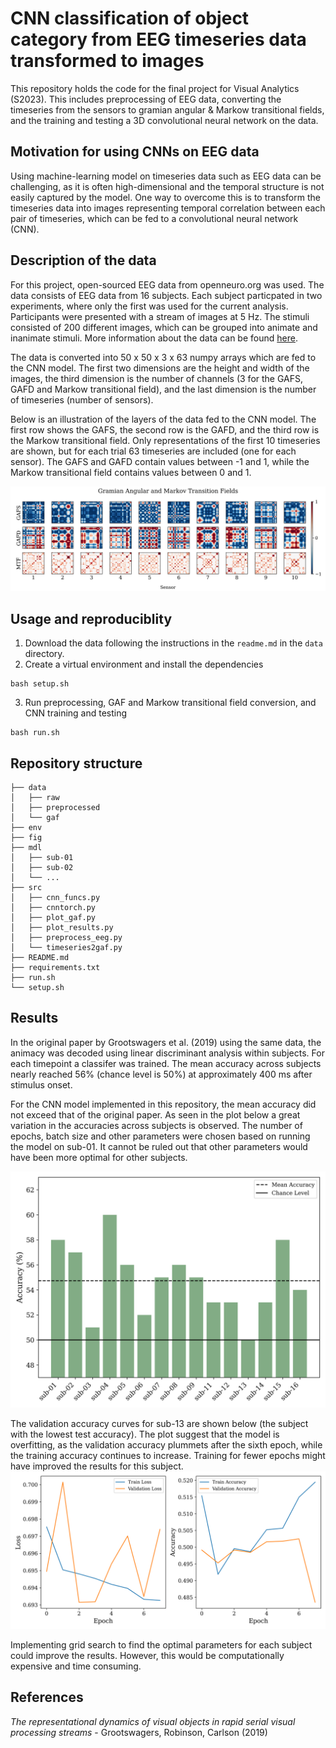 # CNN classification of object category from EEG timeseries data transformed to images
This repository holds the code for the final project for Visual Analytics (S2023). This includes preprocessing of EEG data, converting the timeseries from the sensors to gramian angular & Markow transitional fields, and the training and testing a 3D convolutional neural network on the data.

## Motivation for using CNNs on EEG data
Using machine-learning model on timeseries data such as EEG data can be challenging, as it is often high-dimensional and the temporal structure is not easily captured by the model. One way to overcome this is to transform the timeseries data into images representing temporal correlation between each pair of timeseries, which can be fed to a convolutional neural network (CNN). 

## Description of the data
For this project, open-sourced EEG data from openneuro.org was used. The data consists of EEG data from 16 subjects. Each subject particpated in two experiments, where only the first was used for the current analysis. Participants were presented with a stream of images at 5 Hz. The stimuli consisted of 200 different images, which can be grouped into animate and inanimate stimuli. More information about the data can be found [here](https://openneuro.org/datasets/ds004018/versions/2.0.0).

The data is converted into 50 x 50 x 3 x 63 numpy arrays which are fed to the CNN model. The first two dimensions are the height and width of the images, the third dimension is the number of channels (3 for the GAFS, GAFD and Markow transitional field), and the last dimension is the number of timeseries (number of sensors).

Below is an illustration of the layers of the data fed to the CNN model. The first row shows the GAFS, the second row is the GAFD, and the third row is the Markow transitional field. Only representations of the first 10 timeseries are shown, but for each trial 63 timeseries are included (one for each sensor). The GAFS and GAFD contain values between -1 and 1, while the Markow transitional field contains values between 0 and 1.

![gaf_example](fig/gaf_sub-01_0_0.png)

## Usage and reproduciblity
1. Download the data following the instructions in the `readme.md` in the `data` directory. 
2. Create a virtual environment and install the dependencies
```
bash setup.sh
```
3. Run preprocessing, GAF and Markow transitional field conversion, and CNN training and testing
```
bash run.sh
```

## Repository structure
```
├── data
│   ├── raw
│   ├── preprocessed
│   └── gaf
├── env
├── fig
├── mdl
│   ├── sub-01
│   ├── sub-02
│   └── ...
├── src
│   ├── cnn_funcs.py
│   ├── cnntorch.py
│   ├── plot_gaf.py
│   ├── plot_results.py
│   ├── preprocess_eeg.py
│   └── timeseries2gaf.py
├── README.md
├── requirements.txt
├── run.sh
└── setup.sh
```


## Results
In the original paper by Grootswagers et al. (2019) using the same data, the animacy was decoded using linear discriminant analysis within subjects. For each timepoint a classifer was trained. The mean accuracy across subjects nearly reached 56% (chance level is 50%) at approximately 400 ms after stimulus onset. 

For the CNN model implemented in this repository, the mean accuracy did not exceed that of the original paper. As seen in the plot below a great variation in the accuracies across subjects is observed. The number of epochs, batch size and other parameters were chosen based on running the model on sub-01. It cannot be ruled out that other parameters would have been more optimal for other subjects.

![accuracy](fig/accuracies.png)

The validation accuracy curves for sub-13 are shown below (the subject with the lowest test accuracy). The plot suggest that the model is overfitting, as the validation accuracy plummets after the sixth epoch, while the training accuracy continues to increase. Training for fewer epochs might have improved the results for this subject.
![sub-13](mdl/sub-13/history.png)

Implementing grid search to find the optimal parameters for each subject could improve the results. However, this would be computationally expensive and time consuming.


## References
*The representational dynamics of visual objects in rapid serial visual processing streams* - Grootswagers, Robinson, Carlson (2019)